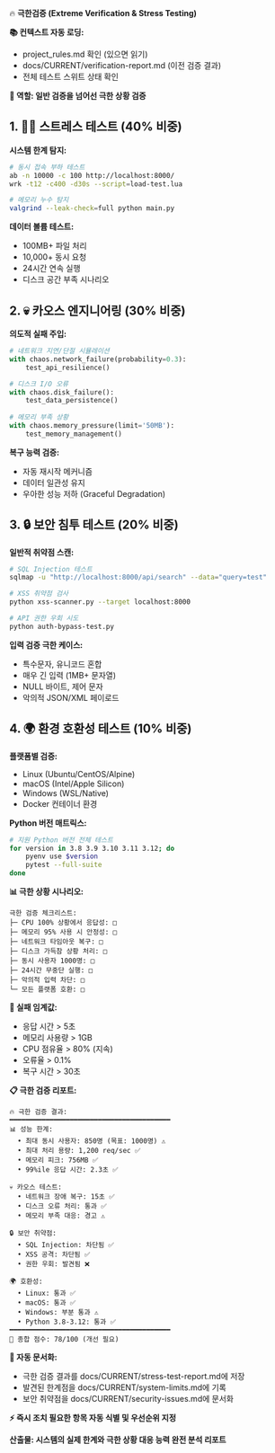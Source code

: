 <!--
@meta
id: document_20250905_1110_극한검증
type: document
scope: operational
status: archived
created: 2025-09-05
updated: 2025-09-05
tags: commands, 극한검증, 극한검증.md, .claude
related: 
-->

🔥 **극한검증 (Extreme Verification & Stress Testing)**

**📚 컨텍스트 자동 로딩:**
- project_rules.md 확인 (있으면 읽기)
- docs/CURRENT/verification-report.md (이전 검증 결과)
- 전체 테스트 스위트 상태 확인

**🎯 역할: 일반 검증을 넘어선 극한 상황 검증**

## 1. 🏋️‍♂️ **스트레스 테스트 (40% 비중)**

**시스템 한계 탐지:**
```bash
# 동시 접속 부하 테스트
ab -n 10000 -c 100 http://localhost:8000/
wrk -t12 -c400 -d30s --script=load-test.lua

# 메모리 누수 탐지
valgrind --leak-check=full python main.py
```

**데이터 볼륨 테스트:**
- 100MB+ 파일 처리
- 10,000+ 동시 요청
- 24시간 연속 실행
- 디스크 공간 부족 시나리오

## 2. 💀 **카오스 엔지니어링 (30% 비중)**

**의도적 실패 주입:**
```python
# 네트워크 지연/단절 시뮬레이션
with chaos.network_failure(probability=0.3):
    test_api_resilience()

# 디스크 I/O 오류
with chaos.disk_failure():
    test_data_persistence()
    
# 메모리 부족 상황
with chaos.memory_pressure(limit='50MB'):
    test_memory_management()
```

**복구 능력 검증:**
- 자동 재시작 메커니즘
- 데이터 일관성 유지
- 우아한 성능 저하 (Graceful Degradation)

## 3. 🔒 **보안 침투 테스트 (20% 비중)**

**일반적 취약점 스캔:**
```bash
# SQL Injection 테스트
sqlmap -u "http://localhost:8000/api/search" --data="query=test"

# XSS 취약점 검사
python xss-scanner.py --target localhost:8000

# API 권한 우회 시도
python auth-bypass-test.py
```

**입력 검증 극한 케이스:**
- 특수문자, 유니코드 혼합
- 매우 긴 입력 (1MB+ 문자열)
- NULL 바이트, 제어 문자
- 악의적 JSON/XML 페이로드

## 4. 🌍 **환경 호환성 테스트 (10% 비중)**

**플랫폼별 검증:**
- Linux (Ubuntu/CentOS/Alpine)
- macOS (Intel/Apple Silicon)  
- Windows (WSL/Native)
- Docker 컨테이너 환경

**Python 버전 매트릭스:**
```bash
# 지원 Python 버전 전체 테스트
for version in 3.8 3.9 3.10 3.11 3.12; do
    pyenv use $version
    pytest --full-suite
done
```

**📊 극한 상황 시나리오:**

```
극한 검증 체크리스트:
├─ CPU 100% 상황에서 응답성: □
├─ 메모리 95% 사용 시 안정성: □  
├─ 네트워크 타임아웃 복구: □
├─ 디스크 가득참 상황 처리: □
├─ 동시 사용자 1000명: □
├─ 24시간 무중단 실행: □
├─ 악의적 입력 차단: □
└─ 모든 플랫폼 호환: □
```

**🚨 실패 임계값:**
- 응답 시간 > 5초
- 메모리 사용량 > 1GB  
- CPU 점유율 > 80% (지속)
- 오류율 > 0.1%
- 복구 시간 > 30초

**📋 극한 검증 리포트:**
```
🔥 극한 검증 결과:
━━━━━━━━━━━━━━━━━━━━━━━━━━━━━━━━━━━━━━━━
📊 성능 한계:
  • 최대 동시 사용자: 850명 (목표: 1000명) ⚠️
  • 최대 처리 용량: 1,200 req/sec ✅
  • 메모리 피크: 756MB ✅
  • 99%ile 응답 시간: 2.3초 ✅

💀 카오스 테스트:
  • 네트워크 장애 복구: 15초 ✅
  • 디스크 오류 처리: 통과 ✅  
  • 메모리 부족 대응: 경고 ⚠️

🔒 보안 취약점:
  • SQL Injection: 차단됨 ✅
  • XSS 공격: 차단됨 ✅
  • 권한 우회: 발견됨 ❌

🌍 호환성:
  • Linux: 통과 ✅
  • macOS: 통과 ✅
  • Windows: 부분 통과 ⚠️
  • Python 3.8-3.12: 통과 ✅
━━━━━━━━━━━━━━━━━━━━━━━━━━━━━━━━━━━━━━━━
🎯 종합 점수: 78/100 (개선 필요)
```

**💾 자동 문서화:**
- 극한 검증 결과를 docs/CURRENT/stress-test-report.md에 저장
- 발견된 한계점을 docs/CURRENT/system-limits.md에 기록
- 보안 취약점을 docs/CURRENT/security-issues.md에 문서화

**⚡ 즉시 조치 필요한 항목 자동 식별 및 우선순위 지정**

**산출물: 시스템의 실제 한계와 극한 상황 대응 능력 완전 분석 리포트**